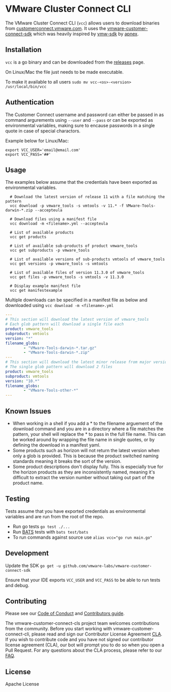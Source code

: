 # VMware Cluster Connect CLI
The VMware Cluster Connect CLI (`vcc`) allows users to download binaries from [customerconnect.vmware.com](customerconnect.vmware.com). It uses the [vmware-customer-connect-sdk](https://github.com/vmware-labs/vmware-customer-connect-sdk) which was heavily inspired by [vmw-sdk](https://github.com/apnex/vmw-sdk) by [apnex](https://github.com/apnex).

## Installation

`vcc` is a go binary and can be downloaded from the [releases](https://github.com/vmware-labs/vmware-customer-connect-cli/releases) page.

On Linux/Mac the file just needs to be made executable.

To make it available to all users `sudo mv vcc-<os>-<version> /usr/local/bin/vcc`


## Authentication
The Customer Connect username and password can either be passed in as command argurements using `--user` and `--pass` or can be exported as environmental variables, making sure to encause passwords in a single quote in case of special charactors. 

Example below for Linux/Mac:

```
export VCC_USER='email@email.com'
export VCC_PASS='##'
```


## Usage
The examples below assume that the credentials have been exported as environmental variables.

```
  # Download the latest version of release 11 with a file matching the pattern
  vcc download -p vmware_tools -s vmtools -v 11.* -f VMware-Tools-darwin-*.zip --accepteula

  # Download files using a manifest file
  vcc download -m <filename>.yml --accepteula

  # List of available products
  vcc get products

  # List of available sub-products of product vmware_tools
  vcc get subproducts -p vmware_tools

  # List of available versions of sub-products vmtools of vmware_tools
  vcc get versions -p vmware_tools -s vmtools

  # List of available files of version 11.3.0 of vmware_tools
  vcc get files -p vmware_tools -s vmtools -v 11.3.0

  # Display example manifest file
  vcc get manifestexample
```

Multiple downloads can be specified in a manifest file as below and downloaded using `vcc download -m <filename>.yml`

``` yaml
---
# This section will download the latest version of vmware_tools
# Each glob pattern will download a single file each
product: vmware_tools
subproduct: vmtools
version: "*"
filename_globs:
        - "VMware-Tools-darwin-*.tar.gz"
        - "VMware-Tools-darwin-*.zip"
---
# This section will download the latest minor release from major version 10
# The single glob pattern will download 2 files
product: vmware_tools
subproduct: vmtools
version: "10.*"
filename_globs:
        - "VMware-Tools-other-*"
---
```


## Known Issues

- When working in a shell if you add a * to the filename arguement of the download command and you are in a directory where a file matches the pattern, your shell will replace the * to pass in the full file name. This can be worked around by wrapping the file name in single quotes, or by defining the download in a manifest yaml.
- Some products such as horizon will not return the latest version when only a glob is provided. This is because the product switched naming standards meaning it breaks the sort of the version.
- Some product descriptions don't display fully. This is especially true for the horizon products as they are inconsistently named, meaning it's difficult to extract the version number without taking out part of the product name.


## Testing
Tests assume that you have exported credentials as environmental variables and are run from the root of the repo.

- Run go tests `go test ./...`</br>
- Run [BATS](https://github.com/bats-core/bats-core) tests with `bats test/bats`
- To run commands against source use `alias vcc="go run main.go"`


## Development

Update the SDK `go get -u github.com/vmware-labs/vmware-customer-connect-sdk`

Ensure that your IDE exports `VCC_USER` and `VCC_PASS` to be able to run tests and debug.


## Contributing

Please see our [Code of Conduct](CODE-OF-CONDUCT.md) and [Contributors guide](CONTRIBUTING.md).

The vmware-customer-connect-cls project team welcomes contributions from the community. Before you start working with vmware-customer-connect-cli, please read and sign our Contributor License Agreement [CLA](https://cla.vmware.com/cla/1/preview). If you wish to contribute code and you have not signed our contributor license agreement (CLA), our bot will prompt you to do so when you open a Pull Request. For any questions about the CLA process, please refer to our [FAQ]([https://cla.vmware.com/faq](https://cla.vmware.com/faq)).

## License
Apache License 

